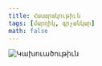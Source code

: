 ```yaml
---
title: Հասարակութիւն
tags: [մարդիկ, գրչանկար]
math: false
---
```


![Կախուածութիւն](/uploads/society.png)
